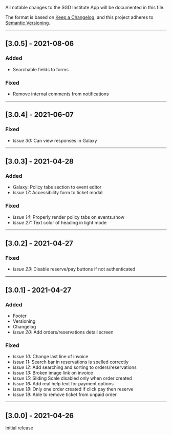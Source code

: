 All notable changes to the SGD Institute App will be documented in this file.

The format is based on [Keep a Changelog](https://keepachangelog.com/en/1.0.0/),
and this project adheres to [Semantic Versioning](https://semver.org/spec/v2.0.0.html).

---

## [3.0.5] - 2021-08-06

### Added

- Searchable fields to forms

### Fixed

- Remove internal comments from notifications

---

## [3.0.4] - 2021-06-07

### Fixed

- _Issue 30:_ Can view responses in Galaxy

---

## [3.0.3] - 2021-04-28

### Added

- Galaxy: Policy tabs section to event editor
- _Issue 17:_ Accessibility form to ticket modal

### Fixed

- _Issue 14:_ Properly render policy tabs on events.show
- _Issue 27:_ Text color of heading in light mode

---

## [3.0.2] - 2021-04-27

### Fixed

- _Issue 23:_ Disable reserve/pay buttons if not authenticated

---

## [3.0.1] - 2021-04-27

### Added

- Footer
- Versioning
- Changelog
- _Issue 20:_ Add orders/reservations detail screen

### Fixed

- _Issue 10:_ Change last line of invoice
- _Issue 11:_ Search bar in reservations is spelled correctly
- _Issue 12:_ Add searching and sorting to orders/reservations
- _Issue 13:_ Broken image link on invoice
- _Issue 15:_ Sliding Scale disabled only when order created
- _Issue 16:_ Add real help text for payment options
- _Issue 18:_ Only one order created if click pay then reserve
- _Issue 19:_ Able to remove ticket from unpaid order

---

## [3.0.0] - 2021-04-26

Initial release
